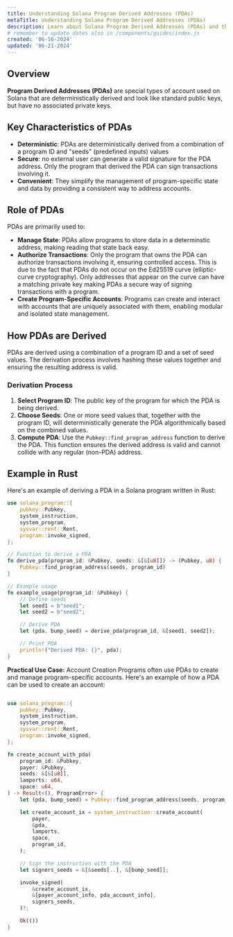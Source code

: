 ```yaml
---
title: Understanding Solana Program Derived Addresses (PDAs)
metaTitle: Understanding Solana Program Derived Addresses (PDAs)
description: Learn about Solana Program Derived Addresses (PDAs) and their use cases.
# remember to update dates also in /components/guides/index.js
created: '06-16-2024'
updated: '06-21-2024'
---
```


## Overview
**Program Derived Addresses (PDAs)** are special types of account used on Solana that are deterministically derived and look like standard public keys, but have no associated private keys.

## Key Characteristics of PDAs
- **Deterministic**: PDAs are deterministically derived from a combination of a program ID and "seeds" (predefined inputs) values
- **Secure**: no external user can generate a valid signature for the PDA address. Only the program that derived the PDA can sign transactions involving it.
- **Convenient**: They simplify the management of program-specific state and data by providing a consistent way to address accounts.

## Role of PDAs
PDAs are primarily used to:

- **Manage State**: PDAs allow programs to store data in a determinstic address, making reading that state back easy.
- **Authorize Transactions**: Only the program that owns the PDA can authorize transactions involving it, ensuring controlled access. This is due to the fact that PDAs do not occur on the Ed25519 curve (elliptic-curve cryptography). Only addresses that appear on the curve can have a matching private key making PDAs a secure way of signing transactions with a program.
- **Create Program-Specific Accounts**: Programs can create and interact with accounts that are uniquely associated with them, enabling modular and isolated state management.

## How PDAs are Derived
PDAs are derived using a combination of a program ID and a set of seed values. The derivation process involves hashing these values together and ensuring the resulting address is valid.

### Derivation Process
1. **Select Program ID**: The public key of the program for which the PDA is being derived.
2. **Choose Seeds**: One or more seed values that, together with the program ID, will deterministically generate the PDA algorithmically based on the combined values.
3. **Compute PDA**: Use the `Pubkey::find_program_address` function to derive the PDA. This function ensures the derived address is valid and cannot collide with any regular (non-PDA) address.

## Example in Rust
Here's an example of deriving a PDA in a Solana program written in Rust:

```rust
use solana_program::{
    pubkey::Pubkey,
    system_instruction,
    system_program,
    sysvar::rent::Rent,
    program::invoke_signed,
};

// Function to derive a PDA
fn derive_pda(program_id: &Pubkey, seeds: &[&[u8]]) -> (Pubkey, u8) {
    Pubkey::find_program_address(seeds, program_id)
}

// Example usage
fn example_usage(program_id: &Pubkey) {
    // Define seeds
    let seed1 = b"seed1";
    let seed2 = b"seed2";

    // Derive PDA
    let (pda, bump_seed) = derive_pda(program_id, &[seed1, seed2]);

    // Print PDA
    println!("Derived PDA: {}", pda);
}
```
**Practical Use Case:** Account Creation
Programs often use PDAs to create and manage program-specific accounts. Here's an example of how a PDA can be used to create an account:

```rust

use solana_program::{
    pubkey::Pubkey,
    system_instruction,
    system_program,
    sysvar::rent::Rent,
    program::invoke_signed,
};

fn create_account_with_pda(
    program_id: &Pubkey,
    payer: &Pubkey,
    seeds: &[&[u8]],
    lamports: u64,
    space: u64,
) -> Result<(), ProgramError> {
    let (pda, bump_seed) = Pubkey::find_program_address(seeds, program_id);

    let create_account_ix = system_instruction::create_account(
        payer,
        &pda,
        lamports,
        space,
        program_id,
    );

    // Sign the instruction with the PDA
    let signers_seeds = &[&seeds[..], &[bump_seed]];

    invoke_signed(
        &create_account_ix,
        &[payer_account_info, pda_account_info],
        signers_seeds,
    )?;

    Ok(())
}
```